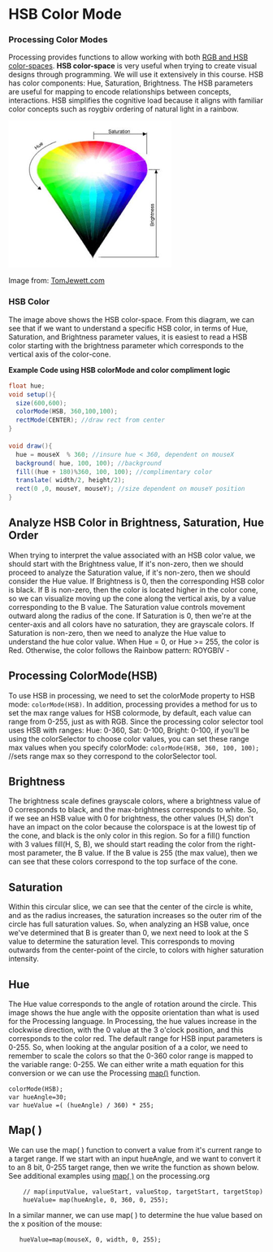 # HSB Color Mode

### Processing Color Modes

Processing provides functions to allow working with both [RGB and HSB color-spaces](https://processing.org/reference/colorMode_.html). **HSB color-space** is very useful when trying to create visual designs through programming. We will use it extensively in this course.  HSB has color components: Hue, Saturation, Brightness. The HSB parameters are useful for mapping to encode relationships between concepts, interactions.  HSB simplifies the cognitive load because it aligns with familiar color concepts such as roygbiv ordering of natural light in a rainbow.

![](../../.gitbook/assets/hsb_cone.png)

Image from: [TomJewett.com](http://www.tomjewett.com/colors/hsb.html)

### HSB Color

The image above shows the HSB color-space. From this diagram, we can see that if we want to understand a specific HSB color, in terms of Hue, Saturation, and Brightness parameter values, it is easiest to read a HSB color starting with the brightness parameter which corresponds to the vertical axis of the color-cone.

**Example Code using HSB colorMode and color compliment logic** 

```java
float hue;
void setup(){
  size(600,600);
  colorMode(HSB, 360,100,100);
  rectMode(CENTER); //draw rect from center
}

void draw(){
  hue = mouseX  % 360; //insure hue < 360, dependent on mouseX
  background( hue, 100, 100); //background
  fill((hue + 180)%360, 100, 100); //complimentary color
  translate( width/2, height/2);
  rect(0 ,0, mouseY, mouseY); //size dependent on mouseY position
}
```

## Analyze HSB Color in Brightness, Saturation, Hue Order

When trying to interpret the value associated with an HSB color value, we should start with the Brightness value, If it's non-zero, then we should proceed to analyze the Saturation value, if it's non-zero, then we should consider the Hue value. If Brightness is 0, then the corresponding HSB color is black. If B is non-zero, then the color is located higher in the color cone, so we can visualize moving up the cone along the vertical axis, by a value corresponding to the B value. The Saturation value controls movement outward along the radius of the cone. If Saturation is 0, then we're at the center-axis and all colors have no saturation, they are grayscale colors. If Saturation is non-zero, then we need to analyze the Hue value to understand the hue color value. When Hue = 0, or Hue &gt;= 255, the color is Red. Otherwise, the color follows the Rainbow pattern: ROYGBIV -

## Processing ColorMode\(HSB\)

To use HSB in processing, we need to set the colorMode property to HSB mode: `colorMode(HSB)`. In addition, processing provides a method for us to set the max range values for HSB colormode, by default, each value can range from 0-255, just as with RGB. Since the processing color selector tool uses HSB with ranges: Hue: 0-360, Sat: 0-100, Bright: 0-100, if you'll be using the colorSelector to choose color values, you can set these range max values when you specify colorMode: `colorMode(HSB, 360, 100, 100);` //sets range max so they correspond to the colorSelector tool.

## Brightness

The brightness scale defines grayscale colors, where a brightness value of 0 corresponds to black, and the max-brightness corresponds to white. So, if we see an HSB value with 0 for brightness, the other values \(H,S\) don't have an impact on the color because the colorspace is at the lowest tip of the cone, and black is the only color in this region. So for a fill\(\) function with 3 values fill\(H, S, B\), we should start reading the color from the right-most parameter, the B value. If the B value is 255 \(the max value\), then we can see that these colors correspond to the top surface of the cone.

## Saturation

Within this circular slice, we can see that the center of the circle is white, and as the radius increases, the saturation increases so the outer rim of the circle has full saturation values. So, when analyzing an HSB value, once we've determined that B is greater than 0, we next need to look at the S value to determine the saturation level. This corresponds to moving outwards from the center-point of the circle, to colors with higher saturation intensity.

## Hue

The Hue value corresponds to the angle of rotation around the circle. This image shows the hue angle with the opposite orientation than what is used for the Processing language. In Processing, the hue values increase in the clockwise direction, with the 0 value at the 3 o'clock position, and this corresponds to the color red. The default range for HSB input parameters is 0-255. So, when looking at the angular position of a a color, we need to remember to scale the colors so that the 0-360 color range is mapped to the variable range: 0-255. We can either write a math equation for this conversion or we can use the Processing [map\(\)](https://processing.org/reference/map_.html) function.

```text
colorMode(HSB);
var hueAngle=30;
var hueValue =( (hueAngle) / 360) * 255;
```

## Map\( \)

We can use the map\( \) function to convert a value from it's current range to a target range. If we start with an input hueAngle, and we want to convert it to an 8 bit, 0-255 target range, then we write the function as shown below. See additional examples using [map\( \)](https://processing.org/examples/map.html) on the processing.org

```text
    // map(inputValue, valueStart, valueStop, targetStart, targetStop)
    hueValue= map(hueAngle, 0, 360, 0, 255);
```

In a similar manner, we can use map\( \) to determine the hue value based on the x position of the mouse:

```text
   hueValue=map(mouseX, 0, width, 0, 255);
```


